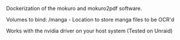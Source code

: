 Dockerization of the mokuro and mokuro2pdf software.

Volumes to bind:
/manga - Location to store manga files to be OCR'd

Works with the nvidia driver on your host system (Tested on Unraid)